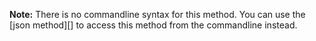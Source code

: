 **Note:** There is no commandline syntax for this method. You can use the [json method][] to access this method from the commandline instead.